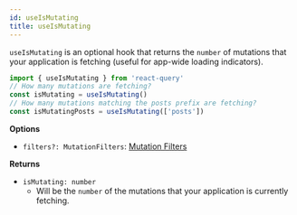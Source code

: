 ```yaml
---
id: useIsMutating
title: useIsMutating
---
```


`useIsMutating` is an optional hook that returns the `number` of mutations that your application is fetching (useful for app-wide loading indicators).

```js
import { useIsMutating } from 'react-query'
// How many mutations are fetching?
const isMutating = useIsMutating()
// How many mutations matching the posts prefix are fetching?
const isMutatingPosts = useIsMutating(['posts'])
```

**Options**

- `filters?: MutationFilters`: [Mutation Filters](../guides/filters#mutation-filters)

**Returns**

- `isMutating: number`
  - Will be the `number` of the mutations that your application is currently fetching.
